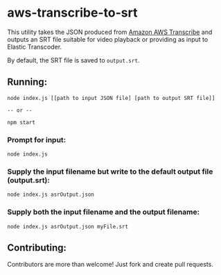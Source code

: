 # aws-transcribe-to-srt

This utility takes the JSON produced from [Amazon AWS Transcribe](https://aws.amazon.com/transcribe/) and outputs an SRT file suitable for video playback or providing as input to Elastic Transcoder.

By default, the SRT file is saved to `output.srt`.

## Running:

    node index.js [[path to input JSON file] [path to output SRT file]]

    -- or --

    npm start


### Prompt for input:
    node index.js 

### Supply the input filename but write to the default output file (output.srt):
    node index.js asrOutput.json

### Supply both the input filename and the output filename:
    node index.js asrOutput.json myFile.srt

## Contributing:
Contributors are more than welcome! Just fork and create pull requests.
